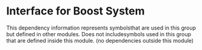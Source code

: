
# Interface for Boost System
This dependency information represents symbolsthat are used in this group but defined in other modules.  Does not includesymbols used in this group that are defined inside this module.
(no dependencies outside this module)
